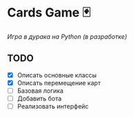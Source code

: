 # Cards Game 🃏  
*Игра в дурака на Python (в разработке)* 
## TODO 
- [x] Описать основные классы
- [x] Описать перемещение карт
- [ ] Базовая логика  
- [ ] Добавить бота  
- [ ] Реализовать интерфейс  